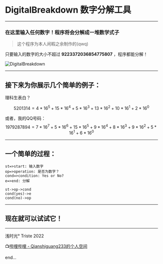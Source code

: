 # DigitalBreakdown 数字分解工具


------

### 在这里输入任何数字！程序将会分解成一堆数学式子

>  这个程序为本人闲暇之余制作的(qwq)

只要输入的数字的大小不超过 **9223372036854775807** ，程序都能分解！

![DigitalBreakdown](https://s3.bmp.ovh/imgs/2022/02/168c49924d82c3f4.png)

-----
## 接下来为你展示几个简单的例子：
理科生表白？

$$5201314 = 4 * 16 ^ 5 + 15 * 16 ^ 4 + 5 * 16 ^ 3 + 13 * 16 ^ 2 + 10 * 16 ^ 1 + 2 * 16 ^ 0$$

或者，我的QQ号码：$$1979287894=7 * 16 ^ 7 + 5 * 16 ^ 6 + 15 * 16 ^ 5 + 9 * 16 ^ 4 + 8 * 16 ^ 3 + 9 * 16 ^ 2 + 5 * 16 ^ 1 + 6 * 16 ^ 0$$

-----
## 一个简单的过程：

```flow
st=>start: 输入数字
op=>operation: 是否为数字？
cond=>condition: Yes or No?
e=>end: 分解

st->op->cond
cond(yes)->e
cond(no)->op
```

-----
## 现在就可以试试它！
-----

浅时光° Triste 2022

📺[哔哩哔哩 - Qianshiguang233的个人空间](https://space.bilibili.com/1650726013)

end...
